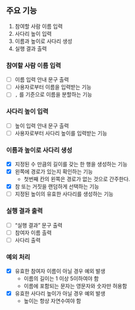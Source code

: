 ## 주요 기능

1. 참여할 사람 이름 입력
2. 사다리 높이 입력
3. 이름과 높이로 사다리 생성
4. 실행 결과 출력

### 참여할 사람 이름 입력

- [ ] 이름 입력 안내 문구 출력
- [ ] 사용자로부터 이름을 입력받는 기능
- [ ] `,` 를 기준으로 이름을 분할하는 기능

### 사다리 높이 입력

- [ ] 높이 입력 안내 문구 출력
- [ ] 사용자로부터 사다리 높이를 입력받는 기능

### 이름과 높이로 사다리 생성
- [x] 지정된 수 만큼의 길이를 갖는 한 행을 생성하는 기능
- [x] 왼쪽에 경로가 있는지 확인하는 기능
  - 첫번째 칸의 왼쪽은 경로가 없는 것으로 간주한다.
- [x] 참 또는 거짓을 랜덤하게 선택하는 기능
- [ ] 지정된 높이의 유효한 사다리를 생성하는 기능

### 실행 결과 출력

- [ ] “실행 결과” 문구 출력
- [ ] 참여자 이름 출력
- [ ] 사다리 출력

### 예외 처리

- [x] 유효한 참여자 이름이 아닐 경우 예외 발생
    - 이름의 길이는 1 이상 5이하여야 함
    - 이름에 포함되는 문자는 영문자와 숫자만 허용함
- [x] 유효한 사다리 높이가 아닐 경우 예외 발생
    - 높이는 항상 자연수여야 함
